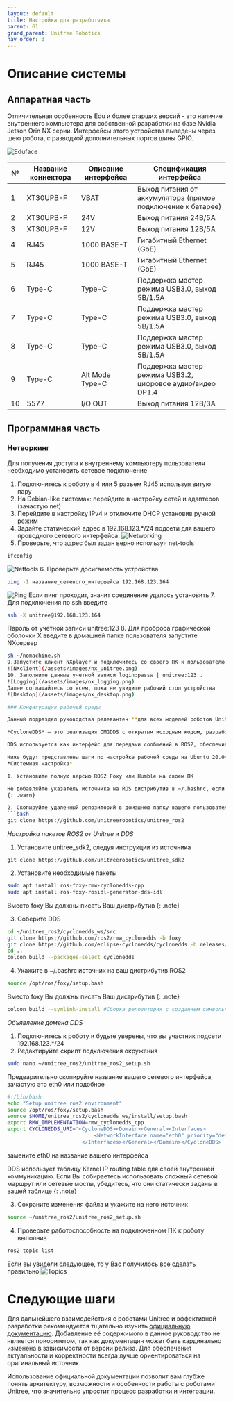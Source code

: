 ```yaml
---
layout: default
title: Настройка для разработчика
parent: G1
grand_parent: Unitree Robotics
nav_order: 3
---
```


# Описание системы

## Аппаратная часть

Отличительная особенность Edu и более старших версий - это наличие внутреннего компьютера для собственной разработки на базе Nvidia Jetson Orin NX серии.
Интерфейсы этого устройства выведены через шею робота, с разводкой дополнительных портов шины GPIO.

![Eduface](/assets/images/g1_neckface.jpg)

| №  | Название коннектора | Описание интерфейса | Спецификация интерфейса                     |
|----|---------------------|-----------------------------|--------------------------------------------|
| 1  | XT30UPB-F           | VBAT                        | Выход питания от аккумулятора (прямое подключение к батарее) |
| 2  | XT30UPB-F           | 24V                         | Выход питания 24В/5А                       |
| 3  | XT30UPB-F           | 12V                         | Выход питания 12В/5А                       |
| 4  | RJ45                | 1000 BASE-T                 | Гигабитный Ethernet (GbE)                  |
| 5  | RJ45                | 1000 BASE-T                 | Гигабитный Ethernet (GbE)                  |
| 6  | Type-C              | Type-C                      | Поддержка мастер режима USB3.0, выход 5В/1.5А       |
| 7  | Type-C              | Type-C                      | Поддержка мастер режима USB3.0, выход 5В/1.5А       |
| 8  | Type-C              | Type-C                      | Поддержка мастер режима USB3.0, выход 5В/1.5А       |
| 9  | Type-C              | Alt Mode Type-C             | Поддержка мастер режима USB3.2, цифровое аудио/видео DP1.4    |
| 10 | 5577                | I/O OUT                     | Выход питания 12В/3А                       |

## Программная часть

### Нетворкинг

Для получения доступа к внутреннему компьютеру пользователя необходимо установить сетевое подключение

1. Подключитесь к роботу в 4 или 5 разъем RJ45 используя витую пару
2. На Debian-like системах: перейдите в настройку сетей и адаптеров (зачастую net)
3. Перейдите в настройку IPv4 и отключите DHCP установив ручной режим
4. Задайте статический адрес в 192.168.123.*/24 подсети для вашего проводного сетевого интерфейса. 
![Networking](/assets/images/g1_networking.jpg)
5. Проверьте, что адрес был задан верно используя net-tools
``` bash
ifconfig
```
![Nettools](/assets/images/ifinet_check.png)
6. Проверьте досигаемость устройства
```bash
ping -I название_сетевого_интерфейса 192.168.123.164
```
![Ping](/assets/images/dev_ping.png)
Если пинг проходит, значит соединение удалось установить
7. Для подключения по ssh введите
```bash
ssh -X unitree@192.168.123.164
```
Пароль от учетной записи unitree:123
8. Для проброса графической оболочки X введите в домашней папке пользователя запустите NXсервер
```bash
sh ~/nomachine.sh
9.Запустите клиент NXplayer и подключитесь со своего ПК к пользователю
![NXclient](/assets/images/nx_unitree.png)
10. Заполните данные учетной записи login:passw | unitree:123 .
![Logging](/assets/images/nx_logging.png)
Далее соглашайтесь со всем, пока не увидите рабочий стол устройства
![Desktop](/assets/images/nx_desktop.png)

### Конфигурация рабочей среды

Данный подраздел руководства релевантен **для всех моделей роботов Unitree** Go2, B2, B2W, H1 и G1 ввиду их общей программной архитектуры. Взаимодействие с роботами для разработчиков основано на **Eclipse CycloneDDS**, что обеспечивает легкую организацию связи и управления с низкой задержкой в системах реального времени.

*CycloneDDS* — это реализация OMGDDS с открытым исходным кодом, разработанная Eclipse Foundation. Она отличается высокой производительностью, низкой задержкой и поддержкой различных платформ, что делает её идеальным решением для робототехники и других приложений, требующих высокой производительности и надежности.

DDS используется как интерфейс для передачи сообщений в ROS2, обеспечивая интеграцию в систему. Это позволяет разработчикам использовать стандартные сообщения ROS2 (*ROS2 msg*) для взаимодействия и управления роботами Unitree без необходимости дополнительной обёртки интерфейсов SDK.

Ниже будут представлены шаги по настройке рабочей среды на Ubuntu 20.04:
*Системная настройка*

1. Установите полную версию ROS2 Foxy или Humble на своем ПК

Не добавляйте указатель источника на ROS дистрибутив в ~/.bashrc, если он уже есть закомментируйте его. Для того, чтобы изменение применилось до перезапуска переукажите источник source ~/.bashrc .
{: .warn}

2. Скопируйте удаленный репозиторий в домашнюю папку вашего пользователя
```bash
git clone https://github.com/unitreerobotics/unitree_ros2
```

*Настройка пакетов ROS2 от Unitree и DDS*

1. Установите unitree_sdk2, следуя инструкции из источника
```
git clone https://github.com/unitreerobotics/unitree_sdk2
```
2. Установите необходимые пакеты
```bash
sudo apt install ros-foxy-rmw-cyclonedds-cpp
sudo apt install ros-foxy-rosidl-generator-dds-idl
```

Вместо foxy Вы должны писать Ваш дистрибутив
{: .note}

3. Соберите DDS
```bash
cd ~/unitree_ros2/cyclonedds_ws/src
git clone https://github.com/ros2/rmw_cyclonedds -b foxy
git clone https://github.com/eclipse-cyclonedds/cyclonedds -b releases/0.10.x 
cd ..
colcon build --packages-select cyclonedds
```
4. Укажите в ~/.bashrc источник на ваш дистрибутив ROS2
```bash
source /opt/ros/foxy/setup.bash
```

Вместо foxy Вы должны писать Ваш дистрибутив
{: .note}

```bash
colcon build --symlink-install #Сборка репозитория с созданием символьных ссылок на объекты
```

*Объявление домена DDS*

1. Подключитесь к роботу и будьте уверены, что вы участник подсети 192.168.123.*/24
2. Редактируйте скрипт подключения окружения
```bash
sudo nano ~/unitree_ros2/unitree_ros2_setup.sh
```
Предварительно скопируйте название вашего сетевого интерфейса, зачастую это eth0 или подобное
```bash
#!/bin/bash
echo "Setup unitree ros2 environment"
source /opt/ros/foxy/setup.bash
source $HOME/unitree_ros2/cyclonedds_ws/install/setup.bash
export RMW_IMPLEMENTATION=rmw_cyclonedds_cpp
export CYCLONEDDS_URI='<CycloneDDS><Domain><General><Interfaces>
                            <NetworkInterface name="eth0" priority="default" multicast="default" />
                        </Interfaces></General></Domain></CycloneDDS>'
```
замените eth0 на название вашего интерфейса

DDS использует таблицу Kernel IP routing table для своей внутренней коммуникацию. Если Вы собираетесь использовать сложный сетевой маршрут или сетевые мосты, убедитесь, что они статически заданы в вашей таблице
{: .note}

3. Сохраните изменения файла и укажите на него источник
```bash
source ~/unitree_ros2/unitree_ros2_setup.sh
```
4. Проверьте работоспособность на подключенном ПК к роботу выполнив
```bash
ros2 topic list
```
Если вы увидели следующее, то у Вас получилось все сделать правильно
![Topics](/assets/images/ros2_list.png)

# Следующие шаги

Для дальнейшего взаимодействия с роботами Unitree и эффективной разработки рекомендуется тщательно изучить [официальную документацию](https://support.unitree.com/home/en/G1_developer). Добавление её содержимого в данное руководство не является приоритетом, так как документация может быть кардинально изменена в зависимости от версии релиза. Для обеспечения актуальности и корректности всегда лучше ориентироваться на оригинальный источник.

Использование официальной документации позволит вам глубже понять архитектуру, возможности и особенности работы с роботами Unitree, что значительно упростит процесс разработки и интеграции.
